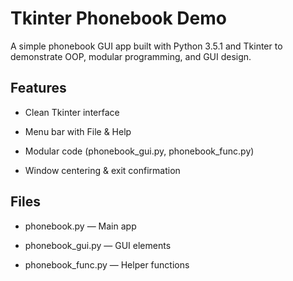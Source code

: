 # Tkinter Phonebook Demo
A simple phonebook GUI app built with Python 3.5.1 and Tkinter to demonstrate OOP, modular programming, and GUI design.

## Features
- Clean Tkinter interface

- Menu bar with File & Help

- Modular code (phonebook_gui.py, phonebook_func.py)

- Window centering & exit confirmation

## Files
- phonebook.py — Main app

- phonebook_gui.py — GUI elements

- phonebook_func.py — Helper functions
